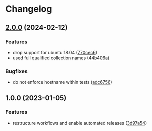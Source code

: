 # Changelog

## [2.0.0](https://github.com/rolehippie/hosts/compare/v1.0.0...v2.0.0) (2024-02-12)


### Features

* drop support for ubuntu 18.04 ([770cec6](https://github.com/rolehippie/hosts/commit/770cec6dac8c13f73e119888f6ea217d1b56cb56))
* used full qualified collection names ([44b406a](https://github.com/rolehippie/hosts/commit/44b406ace20e623d8afdf9955ce7ad877ce37159))


### Bugfixes

* do not enforce hostname within tests ([adc6756](https://github.com/rolehippie/hosts/commit/adc6756c4b5482c8d326d308f3241d92177e5774))

## 1.0.0 (2023-01-05)


### Features

* restructure workflows and enable automated releases ([3d97a54](https://github.com/rolehippie/hosts/commit/3d97a542fdc20a1d052c6457625d0decdfeb653e))
